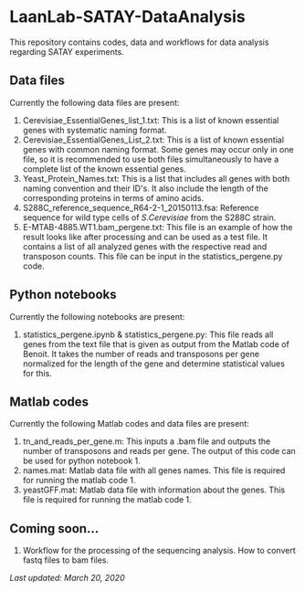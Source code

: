 # LaanLab-SATAY-DataAnalysis
This repository contains codes, data and workflows for data analysis regarding SATAY experiments.

## Data files
Currently the following data files are present:

1. Cerevisiae_EssentialGenes_list_1.txt: This is a list of known essential genes with systematic naming format.
2. Cerevisiae_EssentialGenes_List_2.txt: This is a list of known essential genes with common naming format. Some genes may occur only in one file, so it is recommended to use both files simultaneously to have a complete list of the known essential genes. 
3. Yeast_Protein_Names.txt: This is a list that includes all genes with both naming convention and their ID's. It also include the length of the corresponding proteins in terms of amino acids.
4. S288C_reference_sequence_R64-2-1_20150113.fsa: Reference sequence for wild type cells of *S.Cerevisiae* from the S288C strain.
5. E-MTAB-4885.WT1.bam_pergene.txt: This file is an example of how the result looks like after processing and can be used as a test file. It contains a list of all analyzed genes with the respective read and transposon counts. This file can be input in the statistics_pergene.py code.

## Python notebooks
Currently the following notebooks are present:

1. statistics_pergene.ipynb & statistics_pergene.py: This file reads all genes from the text file that is given as output from the Matlab code of Benoit. It takes the number of reads and transposons per gene normalized for the length of the gene and determine statistical values for this.

## Matlab codes
Currently the following Matlab codes and data files are present:

1. tn_and_reads_per_gene.m: This inputs a .bam file and outputs the number of transposons and reads per gene. The output of this code can be used for python notebook 1.
2. names.mat: Matlab data file with all genes names. This file is required for running the matlab code 1.
3. yeastGFF.mat: Matlab data file with information about the genes. This file is required for running the matlab code 1.


## Coming soon...
1. Workflow for the processing of the sequencing analysis. How to convert fastq files to bam files.

*Last updated: March 20, 2020*
